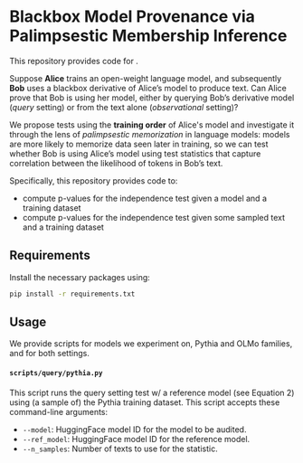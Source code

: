 # Blackbox Model Provenance via Palimpsestic Membership Inference
This repository provides code for . 

Suppose **Alice** trains an open-weight language model, and subsequently **Bob** uses a blackbox derivative of
Alice’s model to produce text. Can Alice prove that
Bob is using her model, either by querying Bob’s derivative model (_query_ setting) or from the text alone (_observational_ setting)?

We propose tests using the **training order** of Alice's model and investigate it through the
lens of _palimpsestic memorization_ in language models: models are more likely
to memorize data seen later in training, so we can test whether Bob is using
Alice’s model using test statistics that capture correlation between the likelihood
of tokens in Bob’s text. 

Specifically, this repository provides code to: 
- compute p-values for the independence test given a model and a training dataset
- compute p-values for the independence test given some sampled text and a training dataset

## Requirements

Install the necessary packages using:

```bash
pip install -r requirements.txt
```

## Usage 

We provide scripts for models we experiment on, Pythia and OLMo families, and for both settings. 

#### `scripts/query/pythia.py` 
This script runs the query setting test w/ a reference model (see Equation 2) using (a sample of) the Pythia training dataset. 
This script accepts these command-line arguments: 
- `--model`: HuggingFace model ID for the model to be audited.
- `--ref_model`: HuggingFace model ID for the reference model.
- `--n_samples`: Number of texts to use for the statistic.
